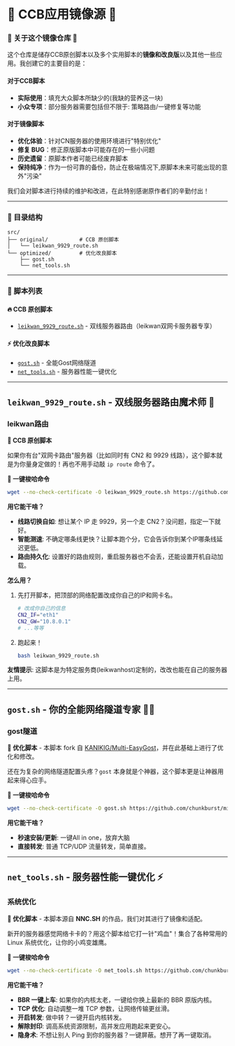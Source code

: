 # 🚀 CCB应用镜像源 🚀

### 🌟 关于这个镜像仓库 🌟

这个仓库是储存CCB原创脚本以及多个实用脚本的**镜像和改良版**以及其他一些应用。我创建它的主要目的是：

#### 对于CCB脚本

-  **实际使用**：填充大众脚本所缺少的(我缺的营养这一块)
-  **小众专项**：部分服务器需要包括但不限于: 策略路由/一键修复等功能

#### 对于镜像脚本

-   **优化体验**：针对CN服务器的使用环境进行"特别优化"
-   **修复 BUG**：修正原版脚本中可能存在的一些小问题
-   **历史遗留**：原脚本作者可能已经废弃脚本
-   **保持纯净**：作为一份可靠的备份，防止在极端情况下,原脚本未来可能出现的意外"污染"

我们会对脚本进行持续的维护和改进，在此特别感谢原作者们的辛勤付出！

---

### 📁 目录结构

```
src/
├── original/          # CCB 原创脚本
│   └── leikwan_9929_route.sh
└── optimized/         # 优化改良脚本
    ├── gost.sh
    └── net_tools.sh
```

---

### 🧰 脚本列表

#### 🔥 CCB 原创脚本

-   [`leikwan_9929_route.sh`](#leikwan路由) - 双线服务器路由（leikwan双网卡服务器专享）

#### ⚡ 优化改良脚本

-   [`gost.sh`](#gost隧道) - 全能Gost网络隧道
-   [`net_tools.sh`](#系统优化) - 服务器性能一键优化

---

## `leikwan_9929_route.sh` - 双线服务器路由魔术师 🎩

### leikwan路由

**🔖 CCB 原创脚本**

如果你有台"双网卡路由"服务器（比如同时有 CN2 和 9929 线路），这个脚本就是为你量身定做的！再也不用手动敲 `ip route` 命令了。

**🚁 一键梭哈命令**
```bash
wget --no-check-certificate -O leikwan_9929_route.sh https://github.com/chunkburst/mirror/raw/main/src/original/leikwan_9929_route.sh && chmod +x leikwan_9929_route.sh && ./leikwan_9929_route.sh
```

**用它能干啥？**

-   **线路切换自如**: 想让某个 IP 走 9929，另一个走 CN2？没问题，指定一下就好。
-   **智能测速**: 不确定哪条线更快？让脚本跑个分，它会告诉你到某个IP哪条线延迟更低。
-   **路由持久化**: 设置好的路由规则，重启服务器也不会丢，还能设置开机自动加载。

**怎么用？**

1.  先打开脚本，把顶部的网络配置改成你自己的IP和网卡名。
    ```bash
    # 改成你自己的信息
    CN2_IF="eth1"
    CN2_GW="10.8.0.1"
    # ...等等
    ```
2.  跑起来！
    ```bash
    bash leikwan_9929_route.sh
    ```

**友情提示**: 这脚本是为特定服务商(leikwanhost)定制的，改改也能在自己的服务器上用。

---

## `gost.sh` - 你的全能网络隧道专家 🧙‍♂️

### gost隧道

**🔖 优化脚本** - 本脚本 fork 自 [KANIKIG/Multi-EasyGost](https://github.com/KANIKIG/Multi-EasyGost)，并在此基础上进行了优化和修改。

还在为复杂的网络隧道配置头疼？`gost` 本身就是个神器，这个脚本更是让神器用起来得心应手。

**🚁 一键梭哈命令**
```bash
wget --no-check-certificate -O gost.sh https://github.com/chunkburst/mirror/raw/main/src/optimized/gost.sh && chmod +x gost.sh && ./gost.sh
```

**用它能干啥？**

-   **秒速安装/更新**: 一键All in one，放弃大脑
-   **直接转发**: 普通 TCP/UDP 流量转发，简单直接。

---

## `net_tools.sh` - 服务器性能一键优化 ⚡️

### 系统优化

**🔖 优化脚本** - 本脚本源自 **NNC.SH** 的作品，我们对其进行了镜像和适配。

新开的服务器感觉网络卡卡的？用这个脚本给它打一针"鸡血"！集合了各种常用的 Linux 系统优化，让你的小鸡变雄鹰。

**🚁 一键梭哈命令**
```bash
wget --no-check-certificate -O net_tools.sh https://github.com/chunkburst/mirror/raw/main/src/optimized/net_tools.sh && chmod +x net_tools.sh && ./net_tools.sh
```

**用它能干啥？**

-   **BBR 一键上车**: 如果你的内核太老，一键给你换上最新的 BBR 原版内核。
-   **TCP 优化**: 自动调整一堆 TCP 参数，让网络传输更丝滑。
-   **开启转发**: 做中转？一键开启内核转发。
-   **解除封印**: 调高系统资源限制，高并发应用跑起来更安心。
-   **隐身术**: 不想让别人 Ping 到你的服务器？一键屏蔽。想开了再一键取消。

